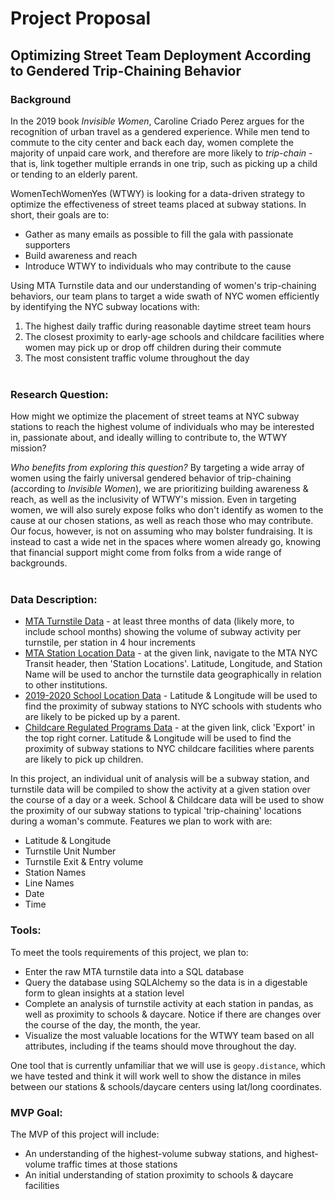 # Project Proposal 
## Optimizing Street Team Deployment According to Gendered Trip-Chaining Behavior  

### Background
In the 2019 book *Invisible Women*, Caroline Criado Perez argues for the recognition of urban travel as a gendered experience. While men tend to commute to the city center and back each day, women complete the majority of unpaid care work, and therefore are more likely to *trip-chain* - that is, link together multiple errands in one trip, such as picking up a child or tending to an elderly parent.  

WomenTechWomenYes (WTWY) is looking for a data-driven strategy to optimize the effectiveness of street teams placed at subway stations. In short, their goals are to: 
* Gather as many emails as possible to fill the gala with passionate supporters
* Build awareness and reach 
* Introduce WTWY to individuals who may contribute to the cause  

Using MTA Turnstile data and our understanding of women's trip-chaining behaviors, our team plans to target a wide swath of NYC women efficiently by identifying the NYC subway locations with: 
1. The highest daily traffic during reasonable daytime street team hours 
2. The closest proximity to early-age schools and childcare facilities where women may pick up or drop off children during their commute
3. The most consistent traffic volume throughout the day 
<br/><br/>

### Research Question:
How might we optimize the placement of street teams at NYC subway stations to reach the highest volume of individuals who may be interested in, passionate about, and ideally willing to contribute to, the WTWY mission?  

*Who benefits from exploring this question?*
By targeting a wide array of women using the fairly universal gendered behavior of trip-chaining (according to *Invisible Women*), we are prioritizing building awareness & reach, as well as the inclusivity of WTWY's mission. Even in targeting women, we will also surely expose folks who don't identify as women to the cause at our chosen stations, as well as reach those who may contribute. Our focus, however, is not on assuming who may bolster fundraising. It is instead to cast a wide net in the spaces where women already go, knowing that financial support might come from folks from a wide range of backgrounds. 
<br/><br/>

### Data Description:
- [MTA Turnstile Data](http://web.mta.info/developers/turnstile.html) - at least three months of data (likely more, to include school months) showing the volume of subway activity per turnstile, per station in 4 hour increments
- [MTA Station Location Data](http://web.mta.info/developers/developer-data-terms.html#data) - at the given link, navigate to the MTA NYC Transit header, then 'Station Locations'. Latitude, Longitude, and Station Name will be used to anchor the turnstile data geographically in relation to other institutions. 
- [2019-2020 School Location Data](https://data.cityofnewyork.us/Education/2019-2020-School-Locations/wg9x-4ke6) - Latitude & Longitude will be used to find the proximity of subway stations to NYC schools with students who are likely to be picked up by a parent. 
- [Childcare Regulated Programs Data](https://data.ny.gov/Human-Services/Child-Care-Regulated-Programs-Map/s8uq-s4wq) - at the given link, click 'Export' in the top right corner. Latitude & Longitude will be used to find the proximity of subway stations to NYC childcare facilities where parents are likely to pick up children. 


In this project, an individual unit of analysis will be a subway station, and turnstile data will be compiled to show the activity at a given station over the course of a day or a week. School & Childcare data will be used to show the proximity of our subway stations to typical 'trip-chaining' locations during a woman's commute. Features we plan to work with are: 
* Latitude & Longitude
* Turnstile Unit Number
* Turnstile Exit & Entry volume
* Station Names 
* Line Names 
* Date
* Time   

### Tools: 
To meet the tools requirements of this project, we plan to: 
* Enter the raw MTA turnstile data into a SQL database
* Query the database using SQLAlchemy so the data is in a digestable form to glean insights at a station level 
* Complete an analysis of turnstile activity at each station in pandas, as well as proximity to schools & daycare. Notice if there are changes over the course of the day, the month, the year. 
* Visualize the most valuable locations for the WTWY team based on all attributes, including if the teams should move throughout the day.   

One tool that is currently unfamiliar that we will use is `geopy.distance`, which we have tested and think it will work well to show the distance in miles between our stations & schools/daycare centers using lat/long coordinates. 

### MVP Goal: 
The MVP of this project will include: 
* An understanding of the highest-volume subway stations, and highest-volume traffic times at those stations
* An initial understanding of station proximity to schools & daycare facilities 


